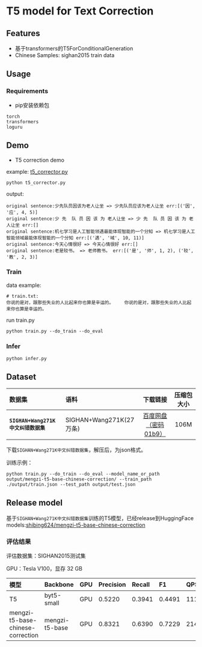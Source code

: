 # T5 model for Text Correction


## Features

* 基于transformers的T5ForConditionalGeneration
* Chinese Samples: sighan2015 train data

## Usage

### Requirements
* pip安装依赖包
```
torch
transformers
loguru
```

## Demo

- T5 correction demo

example: [t5_corrector.py](t5_corrector.py)

```shell
python t5_corrector.py
```

output:
```shell
original sentence:少先队员因该为老人让坐 => 少先队员应该为老人让坐 err:[('因', '应', 4, 5)]
original sentence:少 先  队 员 因 该 为 老人让坐 => 少 先  队 员 因 该 为 老人让坐 err:[]
original sentence:机七学习是人工智能领遇最能体现智能的一个分知 => 机七学习是人工智能领域最能体现智能的一个分知 err:[('遇', '域', 10, 11)]
original sentence:今天心情很好 => 今天心情很好 err:[]
original sentence:老是较书。 => 老师教书。 err:[('是', '师', 1, 2), ('较', '教', 2, 3)]
```


### Train
data example:
```
# train.txt:
你说的是对，跟那些失业的人比起来你也算是辛运的。	你说的是对，跟那些失业的人比起来你也算是幸运的。
```
run train.py
```
python train.py --do_train --do_eval
```

### Infer
```
python infer.py
```



## Dataset

| 数据集 | 语料 | 下载链接 | 压缩包大小 |
| :------- | :--------- | :---------: | :---------: |
| **`SIGHAN+Wang271K中文纠错数据集`** | SIGHAN+Wang271K(27万条) | [百度网盘（密码01b9）](https://pan.baidu.com/s/1BV5tr9eONZCI0wERFvr0gQ)| 106M |

下载`SIGHAN+Wang271K中文纠错数据集`，解压后，为json格式。

训练示例：
```shell
python train.py --do_train --do_eval --model_name_or_path output/mengzi-t5-base-chinese-correction/ --train_path ./output/train.json --test_path output/test.json
```
## Release model
基于`SIGHAN+Wang271K中文纠错数据集`训练的T5模型，已经release到HuggingFace models:[shibing624/mengzi-t5-base-chinese-correction](https://huggingface.co/shibing624/mengzi-t5-base-chinese-correction)


### 评估结果
评估数据集：SIGHAN2015测试集

GPU：Tesla V100，显存 32 GB

| 模型 | Backbone | GPU | Precision | Recall | F1 | QPS |
| :-- | :-- | :---  | :----- | :--| :--- | :--- |
| T5 | byt5-small | GPU | 0.5220 | 0.3941 | 0.4491 | 111 |
| mengzi-t5-base-chinese-correction | mengzi-t5-base | GPU | 0.8321 | 0.6390 | 0.7229 | 214 |